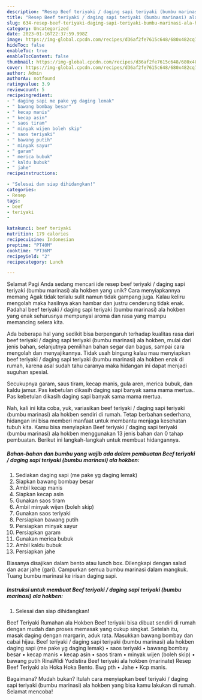 ```yaml
---
description: "Resep Beef teriyaki / daging sapi teriyaki (bumbu marinasi) ala hokben yang Enak"
title: "Resep Beef teriyaki / daging sapi teriyaki (bumbu marinasi) ala hokben yang Enak"
slug: 634-resep-beef-teriyaki-daging-sapi-teriyaki-bumbu-marinasi-ala-hokben-yang-enak
category: Uncategorized
date: 2023-01-16T22:37:59.998Z
image: https://img-global.cpcdn.com/recipes/d36af2fe7615c648/680x482cq70/beef-teriyaki-daging-sapi-teriyaki-bumbu-marinasi-ala-hokben-foto-resep-utama.jpg
hideToc: false
enableToc: true
enableTocContent: false
thumbnail: https://img-global.cpcdn.com/recipes/d36af2fe7615c648/680x482cq70/beef-teriyaki-daging-sapi-teriyaki-bumbu-marinasi-ala-hokben-foto-resep-utama.jpg
cover: https://img-global.cpcdn.com/recipes/d36af2fe7615c648/680x482cq70/beef-teriyaki-daging-sapi-teriyaki-bumbu-marinasi-ala-hokben-foto-resep-utama.jpg
author: Admin
authorAv: notfound
ratingvalue: 3.9
reviewcount: 5
recipeingredient:
- " daging sapi me pake yg daging lemak"
- " bawang bombay besar"
- " kecap manis"
- " kecap asin"
- " saos tiram"
- " minyak wijen boleh skip"
- " saos teriyaki"
- " bawang putih"
- " minyak sayur"
- " garam"
- " merica bubuk"
- " kaldu bubuk"
- " jahe"
recipeinstructions:

- "Selesai dan siap dihidangkan!"
categories:
- Resep
tags:
- beef
- teriyaki
- 

katakunci: beef teriyaki  
nutrition: 179 calories
recipecuisine: Indonesian
preptime: "PT40M"
cooktime: "PT36M"
recipeyield: "2"
recipecategory: Lunch

---
```



Selamat Pagi Anda sedang mencari ide resep beef teriyaki / daging sapi teriyaki (bumbu marinasi) ala hokben yang unik? Cara menyiapkannya memang Agak tidak terlalu sulit namun tidak gampang juga. Kalau keliru mengolah maka hasilnya akan hambar dan justru cenderung tidak enak. Padahal beef teriyaki / daging sapi teriyaki (bumbu marinasi) ala hokben yang enak seharusnya mempunyai aroma dan rasa yang mampu memancing selera kita.


Ada beberapa hal yang sedikit bisa berpengaruh terhadap kualitas rasa dari beef teriyaki / daging sapi teriyaki (bumbu marinasi) ala hokben, mulai dari jenis bahan, selanjutnya pemilihan bahan segar dan bagus, sampai cara mengolah dan menyajikannya. Tidak usah bingung kalau mau menyiapkan beef teriyaki / daging sapi teriyaki (bumbu marinasi) ala hokben enak di rumah, karena asal sudah tahu caranya maka hidangan ini dapat menjadi suguhan spesial.

Secukupnya garam, saus tiram, kecap manis, gula aren, merica bubuk, dan kaldu jamur. Pas kebetulan dikasih daging sapi banyak sama mama mertua.. Pas kebetulan dikasih daging sapi banyak sama mama mertua.


Nah, kali ini kita coba, yuk, variasikan beef teriyaki / daging sapi teriyaki (bumbu marinasi) ala hokben sendiri di rumah. Tetap berbahan sederhana, hidangan ini bisa memberi manfaat untuk membantu menjaga kesehatan tubuh kita. Kamu bisa menyiapkan Beef teriyaki / daging sapi teriyaki (bumbu marinasi) ala hokben menggunakan 13 jenis bahan dan 0 tahap pembuatan. Berikut ini langkah-langkah untuk membuat hidangannya.

<!--inarticleads1-->

##### Bahan-bahan dan bumbu yang wajib ada dalam pembuatan Beef teriyaki / daging sapi teriyaki (bumbu marinasi) ala hokben:

1. Sediakan  daging sapi (me pake yg daging lemak)
1. Siapkan  bawang bombay besar
1. Ambil  kecap manis
1. Siapkan  kecap asin
1. Gunakan  saos tiram
1. Ambil  minyak wijen (boleh skip)
1. Gunakan  saos teriyaki
1. Persiapkan  bawang putih
1. Persiapkan  minyak sayur
1. Persiapkan  garam
1. Gunakan  merica bubuk
1. Ambil  kaldu bubuk
1. Persiapkan  jahe


Biasanya disajikan dalam bento atau lunch box. Dilengkapi dengan salad dan acar jahe (gari). Campurkan semua bumbu marinasi dalam mangkuk. Tuang bumbu marinasi ke irisan daging sapi. 

<!--inarticleads2-->

##### Instruksi untuk membuat Beef teriyaki / daging sapi teriyaki (bumbu marinasi) ala hokben:


1. Selesai dan siap dihidangkan!

Beef Teriyaki Rumahan ala Hokben Beef teriyaki bisa dibuat sendiri di rumah dengan mudah dan proses memasak yang cukup singkat. Setelah itu, masak daging dengan margarin, aduk rata. Masukkan bawang bombay dan cabai hijau. Beef teriyaki / daging sapi teriyaki (bumbu marinasi) ala hokben daging sapi (me pake yg daging lemak) • saos teriyaki • bawang bombay besar • kecap manis • kecap asin • saos tiram • minyak wijen (boleh skip) • bawang putih RinaWidi Yudistira Beef teriyaki ala hokben (marinate) Resep Beef Teriyaki ala Hoka Hoka Bento. Bwg pth • Jahe • Kcp manis. 

Bagaimana? Mudah bukan? Itulah cara menyiapkan beef teriyaki / daging sapi teriyaki (bumbu marinasi) ala hokben yang bisa kamu lakukan di rumah. Selamat mencoba!
